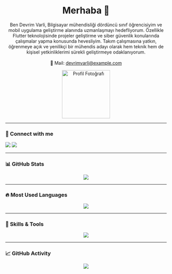 <h1 align="center">Merhaba 👋</h1>

<p align="center">
  Ben Devrim Varli, Bilgisayar mühendisliği dördüncü sınıf öğrencisiyim ve mobil uygulama geliştirme alanında uzmanlaşmayı hedefliyorum. Özellikle Flutter teknolojisinde projeler geliştirme ve siber güvenlik konularında çalışmalar yapma konusunda hevesliyim. Takım çalışmasına yatkın, öğrenmeye açık ve yenilikçi bir mühendis adayı olarak hem teknik hem de kişisel yetkinliklerimi sürekli geliştirmeye odaklanıyorum.
<br><br>
📧 Mail: <a href="mailto:devrimvarli@example.com">devrimvarli@example.com</a>
</p>

<p align="center">
  <img src="https://avatars.githubusercontent.com/u/9919?s=280&v=4" width="150" alt="Profil Fotoğrafı" />
</p>

---

### 🔗 Connect with me
<p align="left">
  <a href="https://www.linkedin.com/in/devrimvarli" target="_blank"><img src="https://img.shields.io/badge/LinkedIn-blue?logo=linkedin" /></a>
  <a href="https://www.instagram.com/devrimvarli" target="_blank"><img src="https://img.shields.io/badge/Instagram-red?logo=instagram" /></a>
</p>

---

### 📊 GitHub Stats
<p align="center">
  <img src="https://github-readme-stats.vercel.app/api?username=devrimvarli&show_icons=true&theme=tokyonight" />
</p>

---

### 🔥 Most Used Languages
<p align="center">
  <img src="https://github-readme-stats.vercel.app/api/top-langs/?username=devrimvarli&layout=compact&theme=tokyonight" />
</p>

---

### 🧠 Skills & Tools

<p align="center">
  <img src="https://skillicons.dev/icons?i=c,java,dart,flutter&theme=dark" />
</p>

---

### 📈 GitHub Activity

<p align="center">
  <img src="https://github-readme-streak-stats.herokuapp.com/?user=devrimvarli&theme=tokyonight" />
</p>
